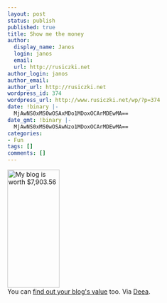 ```yaml
---
layout: post
status: publish
published: true
title: Show me the money
author:
  display_name: Janos
  login: janos
  email: 
  url: http://rusiczki.net
author_login: janos
author_email: 
author_url: http://rusiczki.net
wordpress_id: 374
wordpress_url: http://www.rusiczki.net/wp/?p=374
date: !binary |-
  MjAwNS0xMS0wOSAxMDo1MDoxOCArMDEwMA==
date_gmt: !binary |-
  MjAwNS0xMS0wOSAwNzo1MDoxOCArMDEwMA==
categories:
- Fun
tags: []
comments: []
---
```

<p><a href="http://www.business-opportunities.biz/projects/how-much-is-your-blog-worth/"><img src="http://www.rusiczki.net/blog/blogpics/blog_value.gif" width="117" height="265" border="0" alt="My blog is worth $7,903.56" class="image" /></a><br />
You can <a href="http://www.business-opportunities.biz/projects/how-much-is-your-blog-worth/">find out your blog's value</a> too. Via <a href="http://deea.supermagnet.ro">Deea</a>.</p>
